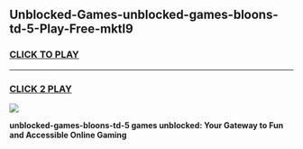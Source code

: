 
## Unblocked-Games-unblocked-games-bloons-td-5-Play-Free-mktl9
<h3>
<a href="https://premium76.site?title=unblocked-games-bloons-td-5&ref=22A">CLICK TO PLAY</a></h3>
<hr>

<h3>
<a href="https://premium76.site?title=unblocked-games-bloons-td-5&ref=22A">CLICK 2 PLAY</a>
  
</h3>

<a href="https://premium76.site?title=unblocked-games-bloons-td-5&ref=22A"><img src="https://clearcache.store/games.png"></a>


**unblocked-games-bloons-td-5 games unblocked: Your Gateway to Fun and Accessible Online Gaming**
